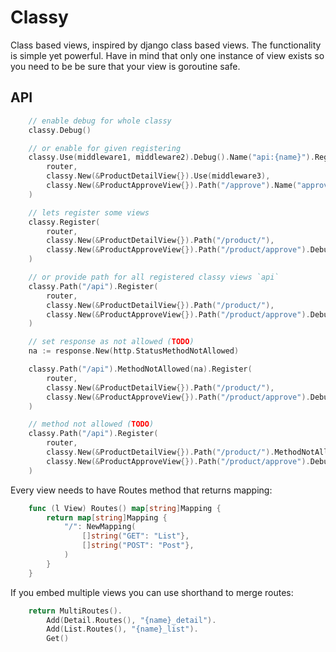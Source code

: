 # Classy

Class based views, inspired by django class based views. The functionality is simple yet powerful.
Have in mind that only one instance of view exists so you need to be be sure that your view is goroutine safe. 

## API

```go
    // enable debug for whole classy
    classy.Debug()

    // or enable for given registering
    classy.Use(middleware1, middleware2).Debug().Name("api:{name}").Register(
        router,
        classy.New(&ProductDetailView{}).Use(middleware3),
        classy.New(&ProductApproveView{}).Path("/approve").Name("approve"),
    )

    // lets register some views
    classy.Register(
        router,
        classy.New(&ProductDetailView{}).Path("/product/"),
        classy.New(&ProductApproveView{}).Path("/product/approve").Debug(),
    )

    // or provide path for all registered classy views `api`
    classy.Path("/api").Register(
        router,
        classy.New(&ProductDetailView{}).Path("/product/"),
        classy.New(&ProductApproveView{}).Path("/product/approve").Debug(),
    )

    // set response as not allowed (TODO)
    na := response.New(http.StatusMethodNotAllowed)

    classy.Path("/api").MethodNotAllowed(na).Register(
        router,
        classy.New(&ProductDetailView{}).Path("/product/"),
        classy.New(&ProductApproveView{}).Path("/product/approve").Debug(),
    )

    // method not allowed (TODO)
    classy.Path("/api").Register(
        router,
        classy.New(&ProductDetailView{}).Path("/product/").MethodNotAllowed(na),
        classy.New(&ProductApproveView{}).Path("/product/approve").Debug().MethodNotAllowed(na),
    )
```

Every view needs to have Routes method that returns mapping:

```go
    func (l View) Routes() map[string]Mapping {
        return map[string]Mapping {
            "/": NewMapping(
                []string("GET": "List"},
                []string("POST": "Post"},
            )
        }
    }
```

If you embed multiple views you can use shorthand to merge routes:

```go
    return MultiRoutes().
        Add(Detail.Routes(), "{name}_detail").
        Add(List.Routes(), "{name}_list").
        Get()
```
    